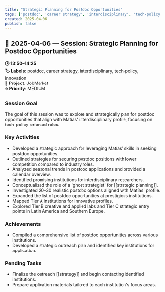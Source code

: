 ```yaml
---
title: "Strategic Planning for Postdoc Opportunities"
tags: ['postdoc', 'career strategy', 'interdisciplinary', 'tech-policy', 'innovation']
created: 2025-04-06
publish: false
---
```


## 📅 2025-04-06 — Session: Strategic Planning for Postdoc Opportunities

**🕒 13:50–14:25**  
**🏷️ Labels**: postdoc, career strategy, interdisciplinary, tech-policy, innovation  
**📂 Project**: JobMarket  
**⭐ Priority**: MEDIUM  


### Session Goal
The goal of this session was to explore and strategically plan for postdoc opportunities that align with Matías' interdisciplinary profile, focusing on tech-policy-oriented roles.

### Key Activities
- Developed a strategic approach for leveraging Matías' skills in seeking postdoc opportunities.
- Outlined strategies for securing postdoc positions with lower competition compared to industry roles.
- Analyzed seasonal trends in postdoc applications and provided a calendar overview.
- Identified promising institutions for interdisciplinary researchers.
- Conceptualized the role of a 'ghost strategist' for [[strategic planning]].
- Investigated 20–30 realistic postdoc options aligned with Matías' profile.
- Expanded the list of postdoc opportunities at prestigious institutions.
- Mapped Tier A institutions for innovative profiles.
- Explored Tier B creative and applied labs and Tier C strategic entry points in Latin America and Southern Europe.

### Achievements
- Compiled a comprehensive list of postdoc opportunities across various institutions.
- Developed a strategic outreach plan and identified key institutions for application.

### Pending Tasks
- Finalize the outreach [[strategy]] and begin contacting identified institutions.
- Prepare application materials tailored to each institution's focus areas.
